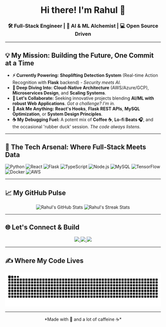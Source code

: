 <h1 align="center">Hi there! I'm Rahul 🚀</h1>
<h3 align="center">🛠️ Full-Stack Engineer | 🧠 AI & ML Alchemist | 💻 Open Source Driven</h3>

---

## **💡 My Mission: Building the Future, One Commit at a Time**

- **⚡ Currently Powering:** **Shoplifting Detection System** (Real-time Action Recognition with **Flask** backend) - *Security meets AI.*
- **🌱 Deep Diving Into:** **Cloud-Native Architecture** (AWS/Azure/GCP), **Microservices Design**, and **Scaling Systems**.
- **🤝 Let's Collaborate:** Seeking innovative projects blending **AI/ML with robust Web Applications**. *Got a challenge? I'm in.*
- **📢 Ask Me Anything:** **React's Hooks**, **Flask REST APIs**, **MySQL Optimization**, or **System Design Principles**.
- **☕ My Debugging Fuel:** A potent mix of **Coffee ☕**, **Lo-fi Beats 🎧**, and the occasional 'rubber duck' session. *The code always listens.*

---

## **🧠 The Tech Arsenal: Where Full-Stack Meets Data**

<p align="left">
  <img src="https://img.shields.io/badge/Python-3776AB?style=for-the-badge&logo=python&logoColor=white" alt="Python" />
  <img src="https://img.shields.io/badge/React-61DAFB?style=for-the-badge&logo=react&logoColor=black" alt="React" />
  <img src="https://img.shields.io/badge/Flask-000000?style=for-the-badge&logo=flask&logoColor=white" alt="Flask" />
  <img src="https://img.shields.io/badge/TypeScript-007ACC?style=for-the-badge&logo=typescript&logoColor=white" alt="TypeScript" />
  <img src="https://img.shields.io/badge/Node.js-339933?style=for-the-badge&logo=nodedotjs&logoColor=white" alt="Node.js" />
  <img src="https://img.shields.io/badge/MySQL-4479A1?style=for-the-badge&logo=mysql&logoColor=white" alt="MySQL" />
  
  <img src="https://img.shields.io/badge/TensorFlow-FF6F00?style=for-the-badge&logo=tensorflow&logoColor=white" alt="TensorFlow" />
  <img src="https://img.shields.io/badge/Docker-2496ED?style=for-the-badge&logo=docker&logoColor=white" alt="Docker" />
  <img src="https://img.shields.io/badge/AWS-232F3E?style=for-the-badge&logo=amazon-aws&logoColor=white" alt="AWS" />
</p>

---

## **📈 My GitHub Pulse**

<p align="center">
  <img src="https://github-readme-stats.vercel.app/api?username=rahulawasthi128&show_icons=true&theme=gotham&hide_border=true&count_private=true" alt="Rahul's GitHub Stats" height="180em" />
  <img src="https://github-readme-streak-stats.herokuapp.com/?user=rahulawasthi128&theme=gotham&hide_border=true" alt="Rahul's Streak Stats" height="180em" />
</p>

---

## **🌐 Let's Connect & Build**

<p align="center">
  <a href="https://linkedin.com/in/your-linkedin" target="_blank">
    <img src="https://img.shields.io/badge/-LinkedIn-0A66C2?style=for-the-badge&logo=linkedin&logoColor=white"/>
  </a>
  <a href="mailto:your-email@gmail.com" target="_blank">
    <img src="https://img.shields.io/badge/-Email-D14836?style=for-the-badge&logo=gmail&logoColor=white"/>
  </a>
  <a href="https://twitter.com/your-twitter" target="_blank">
    <img src="https://img.shields.io/badge/-Twitter-1DA1F2?style=for-the-badge&logo=twitter&logoColor=white"/>
  </a>
</p>

---

## **✍️ Where My Code Lives**

<p align="center">
  <img src="https://github.com/rahulawasthi128/rahulawasthi128/blob/output/github-contribution-grid-snake.svg" alt="GitHub Contribution Snake" />
</p>

---
<p align="center">
  *Made with 💖 and a lot of caffeine ☕*
</p>
